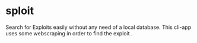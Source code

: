 # sploit
Search for Exploits easily without any need of a local database.
This cli-app uses some webscraping in order to find the exploit .


